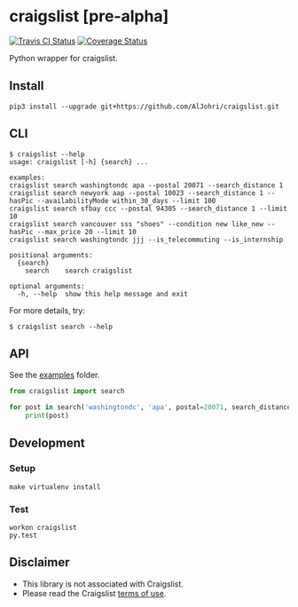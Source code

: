 # craigslist [**pre-alpha**]

[![Travis CI Status](https://travis-ci.org/AlJohri/craigslist.svg?branch=master)](https://travis-ci.org/AlJohri/craigslist)
[![Coverage Status](https://coveralls.io/repos/github/AlJohri/craigslist/badge.svg?branch=master)](https://coveralls.io/github/AlJohri/craigslist?branch=master)

Python wrapper for craigslist.

## Install
```
pip3 install --upgrade git+https://github.com/AlJohri/craigslist.git
```

## CLI

```
$ craigslist --help
usage: craigslist [-h] {search} ...

examples:
craigslist search washingtondc apa --postal 20071 --search_distance 1
craigslist search newyork aap --postal 10023 --search_distance 1 --hasPic --availabilityMode within_30_days --limit 100
craigslist search sfbay ccc --postal 94305 --search_distance 1 --limit 10
craigslist search vancouver sss "shoes" --condition new like_new --hasPic --max_price 20 --limit 10
craigslist search washingtondc jjj --is_telecommuting --is_internship

positional arguments:
  {search}
    search    search craigslist

optional arguments:
  -h, --help  show this help message and exit
```

For more details, try:

```
$ craigslist search --help
```

## API

See the [examples](./examples) folder.

```python
from craigslist import search

for post in search('washingtondc', 'apa', postal=20071, search_distance=1):
    print(post)
```

## Development

### Setup

```
make virtualenv install
```

### Test

```
workon craigslist
py.test
```

## Disclaimer

- This library is not associated with Craigslist.
- Please read the Craigslist [terms of use](https://www.craigslist.org/about/terms.of.use.en).
